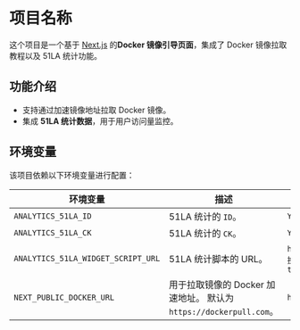 # 项目名称

这个项目是一个基于 [Next.js](https://nextjs.org/) 的**Docker 镜像引导页面**，集成了 Docker 镜像拉取教程以及 51LA 统计功能。

## 功能介绍

- 支持通过加速镜像地址拉取 Docker 镜像。
- 集成 **51LA 统计数据**，用于用户访问量监控。

## 环境变量

该项目依赖以下环境变量进行配置：

| 环境变量                           | 描述                                                         | 示例                                                         |
| ---------------------------------- | ------------------------------------------------------------ | ------------------------------------------------------------ |
| `ANALYTICS_51LA_ID`                | 51LA 统计的 `ID`。                                           | `YOUR_51LA_ID`                                               |
| `ANALYTICS_51LA_CK`                | 51LA 统计的 `CK`。                                           | `YOUR_51LA_CK`                                               |
| `ANALYTICS_51LA_WIDGET_SCRIPT_URL` | 51LA 统计脚本的 URL。                                        | `https://v6-widget.51.la/v6/需要替换/quote.js?theme=0&f=12&display=0,0,0,1,0,0,0,1s` |
| `NEXT_PUBLIC_DOCKER_URL`           | 用于拉取镜像的 Docker 加速地址。 默认为 `https://dockerpull.com`。 | `https://dockerpull.com`                                     |
